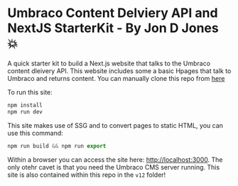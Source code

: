 # Umbraco Content Delviery API and NextJS StarterKit - By Jon D Jones 💥

A quick starter kit to build a Next.js website that talks to the Umbraco content dleivery API.  This website includes some a basic Hpages that talk to Umbraco and returns content.  You can manually clone this repo from [here]()

To run this site:

```javascript
npm install
npm run dev
```

This site makes use of SSG and to convert pages to static HTML, you can use this command:

```javascript
npm run build && npm run export
```

Within a browser you can access the site here: [http://localhost:3000](http://localhost:3000).  The only otehr cavet is that you need the Umbraco CMS server running.  This site is also contained within this repo in the `v12` folder!
